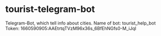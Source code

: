 # tourist-telegram-bot
Telegram-Bot, which tell info about cities.
Name of bot: tourist_help_bot
Token: 1660590905:AAEtrtqTVzM96x36s_6BfEhNGfs0-M_iJqI
